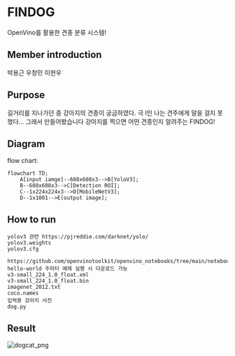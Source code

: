 # FINDOG
OpenVino를 활용한 견종 분류 시스템!
## Member introduction
박용근
우창민
이현우
## Purpose
길거리를 지나가던 중 강아지의 견종이 궁금하였다. 
극 I인 나는 견주에게 말을 걸지 못했다…
그래서 만들어봤습니다
강아지를 찍으면 어떤 견종인지 알려주는
FINDOG!

## Diagram
flow chart:

```mermaid
flowchart TD;
    A[input iamge]--608x608x3-->B[YoloV3];
    B--608x608x3-->C[Detection ROI];
    C--1x224x224x3-->D[MobileNetV3];
    D--1x1001-->E[output image];
```
## How to run
```shell
yolov3 관련 https://pjreddie.com/darknet/yolo/
yolov3.weights
yolov3.cfg

https://github.com/openvinotoolkit/openvino_notebooks/tree/main/notebooks/001-hello-world 주피터 예제 실행 시 다운로드 가능
v3-small_224_1.0_float.xml
v3-small_224_1.0_float.bin
imagenet_2012.txt
coco.names
입력용 강아지 사진
dog.py
```
## Result

![dogcat_png](https://github.com/woochang0110/OpenVINO_AI/assets/66717615/1a5fb3b8-3b4c-49de-adf3-0e6afb7a3426)






